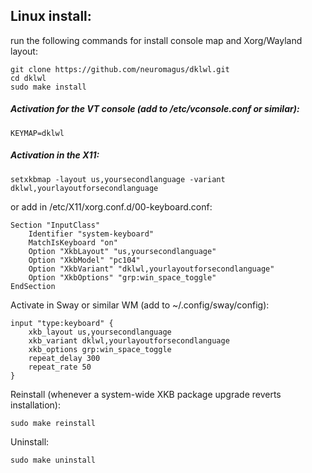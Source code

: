 ## Linux install:

run the following commands for install console map and Xorg/Wayland layout:
    
    git clone https://github.com/neuromagus/dklwl.git
    cd dklwl
    sudo make install

##### Activation for the VT console (add to /etc/vconsole.conf or similar):

    KEYMAP=dklwl

##### Activation in the X11:

    setxkbmap -layout us,yoursecondlanguage -variant dklwl,yourlayoutforsecondlanguage

or add in /etc/X11/xorg.conf.d/00-keyboard.conf:

    Section "InputClass"
        Identifier "system-keyboard"
        MatchIsKeyboard "on"
        Option "XkbLayout" "us,yoursecondlanguage"
        Option "XkbModel" "pc104"
        Option "XkbVariant" "dklwl,yourlayoutforsecondlanguage"
        Option "XkbOptions" "grp:win_space_toggle"
    EndSection

Activate in Sway or similar WM (add to ~/.config/sway/config):

    input "type:keyboard" {
        xkb_layout us,yoursecondlanguage
        xkb_variant dklwl,yourlayoutforsecondlanguage
        xkb_options grp:win_space_toggle
        repeat_delay 300
        repeat_rate 50
    }

Reinstall (whenever a system-wide XKB package upgrade reverts installation):

    sudo make reinstall

Uninstall:

    sudo make uninstall
